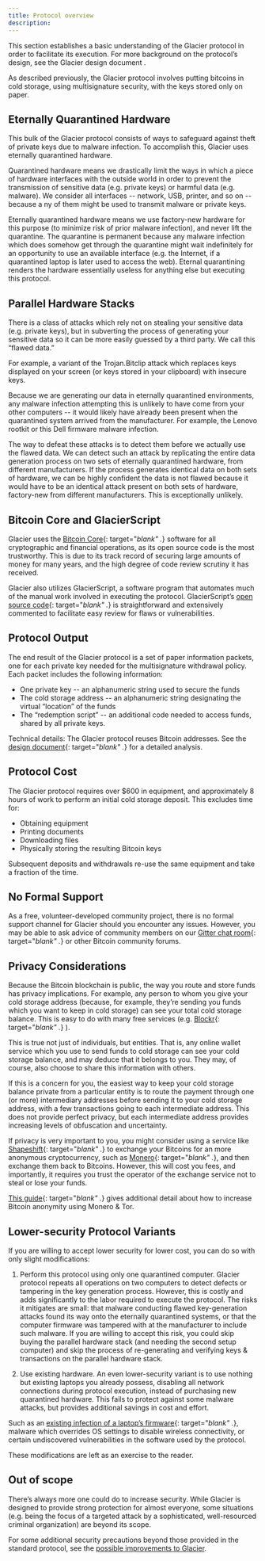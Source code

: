 ```yaml
---
title: Protocol overview
description:
---
```


This section
establishes a basic understanding of the Glacier protocol in order to
facilitate its execution. For more background on the protocol’s design, see
the Glacier design document .

As described previously, the Glacier
protocol involves putting bitcoins in cold storage, using multisignature
security, with the keys stored only on paper.

## Eternally Quarantined Hardware

This bulk of the Glacier protocol consists of ways to safeguard
against theft of private keys due to malware infection. To accomplish this,
Glacier uses eternally quarantined hardware.

Quarantined hardware means
we drastically limit the ways in which a piece of hardware interfaces with
the outside world in order to prevent the transmission of sensitive data
(e.g. private keys) or harmful data (e.g. malware). We consider all
interfaces -- network, USB, printer, and so on -- because a ny of them
might be used to transmit malware or private keys.

Eternally quarantined
hardware means we use factory-new hardware for this purpose (to minimize
risk of prior malware infection), and never lift the quarantine. The
quarantine is permanent because any malware infection which does somehow
get through the quarantine might wait indefinitely for an opportunity to use
an available interface (e.g. the Internet, if a quarantined laptop is later
used to access the web). Eternal quarantining renders the hardware
essentially useless for anything else but executing this protocol.

## Parallel Hardware Stacks

There is a class of attacks which rely not on stealing
your sensitive data (e.g. private keys), but in subverting the process of
generating your sensitive data so it can be more easily guessed by a third
party. We call this “flawed data.”

For example, a variant of the  Trojan.Bitclip attack  which replaces keys
displayed on your screen (or keys stored in your clipboard) with insecure keys.

Because we are generating our data in
eternally quarantined environments, any malware infection attempting this is
unlikely to have come from your other computers -- it would likely have
already been present when the quarantined system arrived from the
manufacturer. For example, the  Lenovo rootkit or this Dell firmware malware
infection.

The way to defeat these attacks is to detect them before
we actually use the flawed data. We can detect such an attack by
replicating the entire data generation process on two sets of eternally
quarantined hardware, from different manufacturers. If the process
generates identical data on both sets of hardware, we can be highly
confident the data is not flawed because it would have to be an identical
attack present on both sets of hardware, factory-new from different
manufacturers. This is exceptionally unlikely.


## Bitcoin Core and GlacierScript

Glacier uses the [Bitcoin Core](https://bitcoincore.org/){: target="_blank" ._}
software for all cryptographic and financial operations, as its open source code
is the most trustworthy. This is due to its track record of securing large amounts
of money for many years, and the high degree of code review scrutiny it has
received.

Glacier also utilizes GlacierScript, a software program that
automates much of the manual work involved in executing the protocol.
GlacierScript’s [open source code](https://github.com/GlacierProtocol/GlacierProtocol){: target="_blank" ._} is straightforward and extensively
commented to facilitate easy review for flaws or vulnerabilities.

## Protocol Output

The end result of the Glacier protocol is a set of paper information
packets, one for each private key needed for the multisignature withdrawal
policy. Each packet includes the following information:

* One private key -- an alphanumeric string used to secure the funds
* The cold storage address -- an alphanumeric string designating the virtual “location” of the funds
* The “redemption script” -- an additional code needed to access funds, shared
by all private keys.

Technical details: The Glacier protocol reuses Bitcoin addresses. See the
[design document](https://glacierprotocol.org/releases/Glacier%20Design%20Document%20v0.9%20Beta.pdf){: target="_blank" ._}  for a detailed analysis.

## Protocol Cost

The Glacier protocol requires over $600 in equipment, and approximately 8 hours of work to perform an initial cold storage deposit. This excludes time for:

* Obtaining equipment
* Printing documents
* Downloading files
* Physically storing the resulting Bitcoin keys

Subsequent deposits and withdrawals re-use the same equipment and take a
fraction of the time.

## No Formal Support

As a free, volunteer-developed community project, there is no formal support
channel for Glacier should you encounter any issues. However, you may be able to
ask advice of community members on our [Gitter chat room](https://gitter.im/glacierprotocol/Lobby){: target="_blank" ._}
or other Bitcoin community forums.

## Privacy Considerations

Because the Bitcoin blockchain is public, the way you route and store funds has
privacy implications. For example, any person to whom you give your cold storage
address (because, for example, they’re sending you funds which you want to keep
in cold storage) can see your total cold storage balance. This is easy to do
with many free services (e.g.
[Blockr](https://www.coinbase.com/){: target="_blank" ._} ).

This is true not just of individuals, but entities. That is, any online wallet
service which you use to send funds to cold storage can see your cold storage
balance, and may deduce that it belongs to you. They may, of course, also choose
to share this information with others.

If this is a concern for you, the easiest way to keep your
cold storage balance private from a particular entity is to route the
payment through one (or more) intermediary addresses before sending it to
your cold storage address, with a few transactions going to each
intermediate address. This does not provide perfect privacy, but each
intermediate address provides increasing levels of obfuscation and
uncertainty.

If privacy is very important to you, you might consider using
a service like
[Shapeshift](https://shapeshift.io/#/coins){: target="_blank" ._}
to exchange your Bitcoins for an more anonymous cryptocurrency, such as
[Monero](http://monero.org/){: target="_blank" ._},
and then exchange them back to Bitcoins.
However, this will cost you fees, and importantly, it requires you trust the
operator of the exchange service not to steal or lose your
funds.

[This guide](https://bitcoinnewsmagazine.com/how-to-use-monero-to-anonymize-bitcoin/){: target="_blank" ._}
gives additional detail about how to increase Bitcoin anonymity using Monero &
Tor.

## Lower-security Protocol Variants

If you are willing to accept lower security for lower cost, you can do so with only slight modifications:

1. Perform this protocol using only one quarantined computer. Glacier protocol
repeats all operations on two computers to detect defects or tampering in
the key generation process. However, this is costly and adds significantly
to the labor required to execute the protocol. The risks it mitigates are
small: that malware conducting flawed key-generation attacks found its way
onto the eternally quarantined systems, or that the computer firmware was
tampered with at the manufacturer to include such malware. If you are
willing to accept this risk, you could skip buying the parallel hardware
stack (and needing the second setup computer) and skip the process of
re-generating and verifying keys & transactions on the parallel hardware
stack.

2. Use existing hardware. An even lower-security variant is to use nothing
but existing laptops you already possess, disabling all network
connections during protocol execution, instead of purchasing new
quarantined hardware. This fails to protect against some malware
attacks, but provides additional savings in cost and effort.

Such as an
[existing infection of a laptop’s firmware](https://www.youtube.com/watch?v=sNYsfUNegEA){: target="_blank" ._},
malware which overrides
OS settings to disable wireless connectivity, or certain undiscovered
vulnerabilities in the software used by the protocol.

These modifications are left as an exercise to the reader.

## Out of scope

There’s always more one could do to increase security. While
Glacier is designed to provide strong protection for almost everyone, some
situations (e.g. being the focus of a targeted attack by a sophisticated,
well-resourced criminal organization) are beyond its scope.

For some
additional security precautions beyond those provided in the standard
protocol, see the [possible improvements to Glacier](/extend/improvements/).

